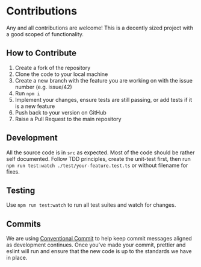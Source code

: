 # Contributions

Any and all contributions are welcome! This is a decently sized project with a good scoped of functionality.

## How to Contribute

1. Create a fork of the repository
2. Clone the code to your local machine
3. Create a new branch with the feature you are working on with the issue number (e.g. issue/42)
4. Run `npm i`
5. Implement your changes, ensure tests are still passing, or add tests if it is a new feature
6. Push back to your version on GitHub
7. Raise a Pull Request to the main repository

## Development

All the source code is in `src` as expected. Most of the code should be rather self documented. Follow TDD principles,
create the unit-test first, then run `npm run test:watch ./test/your-feature.test.ts` or without filename for fixes.

## Testing

Use `npm run test:watch` to run all test suites and watch for changes.

## Commits

We are using [Conventional Commit](https://github.com/conventional-changelog/commitlint) to help keep commit messages
aligned as development continues. Once you've made your commit, prettier and eslint will run and ensure that the new
code is up to the standards we have in place.
